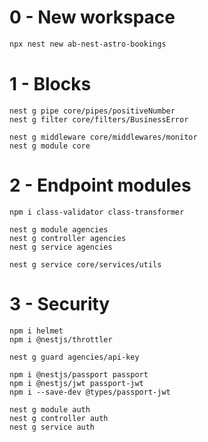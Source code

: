 # 0 - New workspace

```bash
npx nest new ab-nest-astro-bookings

```

# 1 - Blocks

```
nest g pipe core/pipes/positiveNumber
nest g filter core/filters/BusinessError

nest g middleware core/middlewares/monitor
nest g module core
```

# 2 - Endpoint modules

```
npm i class-validator class-transformer

nest g module agencies
nest g controller agencies
nest g service agencies

nest g service core/services/utils
```

# 3 - Security

```
npm i helmet
npm i @nestjs/throttler

nest g guard agencies/api-key

npm i @nestjs/passport passport
npm i @nestjs/jwt passport-jwt
npm i --save-dev @types/passport-jwt

nest g module auth
nest g controller auth
nest g service auth
```
